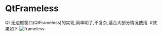 # QtFrameless
Qt 无边框窗口(QtFrameless)的实现,简单明了,不复杂,适合大部分情况使用.
#效果如下
![frameless](https://user-images.githubusercontent.com/40991365/199875968-542dde39-42c6-4c82-9589-fe6fd1a8493c.gif)
